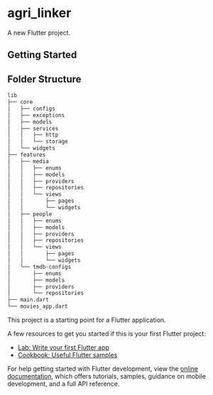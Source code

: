 # agri_linker

A new Flutter project.

## Getting Started

## Folder Structure

```bash
lib
├── core
│   ├── configs
│   ├── exceptions
│   ├── models
│   ├── services
│   │   ├── http
│   │   └── storage
│   └── widgets
├── features
│   ├── media
│   │   ├── enums
│   │   ├── models
│   │   ├── providers
│   │   ├── repositories
│   │   └── views
│   │       ├── pages
│   │       └── widgets
│   ├── people
│   │   ├── enums
│   │   ├── models
│   │   ├── providers
│   │   ├── repositories
│   │   └── views
│   │       ├── pages
│   │       └── widgets
│   └── tmdb-configs
│       ├── enums
│       ├── models
│       ├── providers
│       └── repositories
├── main.dart
└── movies_app.dart
```


This project is a starting point for a Flutter application.

A few resources to get you started if this is your first Flutter project:

- [Lab: Write your first Flutter app](https://docs.flutter.dev/get-started/codelab)
- [Cookbook: Useful Flutter samples](https://docs.flutter.dev/cookbook)

For help getting started with Flutter development, view the
[online documentation](https://docs.flutter.dev/), which offers tutorials,
samples, guidance on mobile development, and a full API reference.
